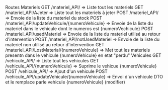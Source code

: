 Routes
	Materiels
		GET /materiel_API/ 									=> Liste tout les materiels
		GET /materiel_API/AJeter 							=> Liste tout les materiels à jeter
		POST /materiel_API/ 								=> Envoie de la liste du materiel du stock
		POST /materiel_API/updateVehicule/{numeroVehicule} 	=> Envoie de la liste du materiel dans le vehicule dont le numeros est {numeroVechicule}
		POST /materiel_API/usedMateriel 					=> Envoie de la liste du materiel utilisé au retour d'intervention
		POST /materiel_API/notUsedMateriel					=> Envoie de la liste du materiel non utilisé au retour d'intervention
		GET /materiel_API/LostMaterial/{numeroVehicule} 	=> Met tout les materiels presentn dans le vehicule {numeroVehicule} en etat "perdu"
	Vehicules
		GET /vehicule_API/									=> Liste tout les vehicules
		GET /vehicule_API/{numeroVehicule}					=> Suprime le vehicue {numeroVehicule}
		POST /vehicule_API/									=> Ajout d'un vehicule
		POST /vehicule_API/updateVehicule/{numeroVehicule}	=> Envoi d'un vehicule DTO et le remplace parle vehicule {numeroVehicule} (modifier)